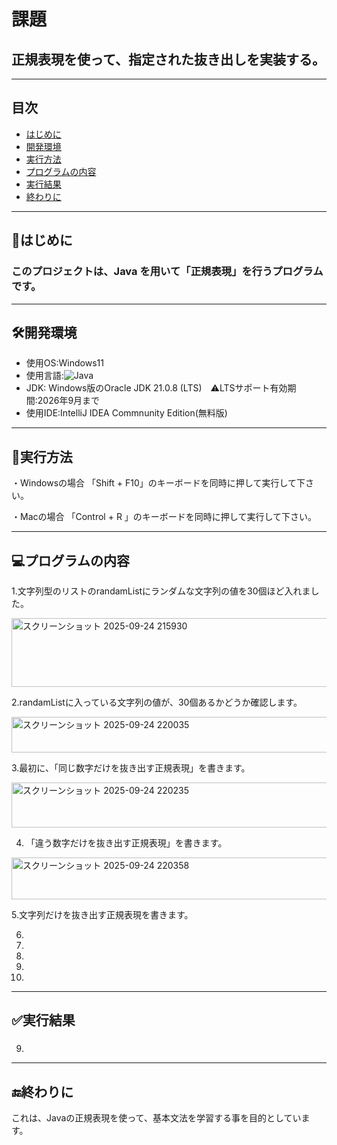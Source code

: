 # 課題
## 正規表現を使って、指定された抜き出しを実装する。
---


## 目次
- [はじめに](#はじめに)
- [開発環境](#開発環境)
- [実行方法](#実行方法)
- [プログラムの内容](#プログラムの内容)
- [実行結果](#実行結果)
- [終わりに](#終わりに)
---



## 📖はじめに
### このプロジェクトは、Java を用いて「正規表現」を行うプログラムです。
---



## 🛠開発環境
- 使用OS:Windows11
- 使用言語:![Java](https://img.shields.io/badge/Java-v21-007396?logo=openjdk&logoColor=white)
- JDK: Windows版のOracle JDK 21.0.8 (LTS)　⚠️LTSサポート有効期間:2026年9月まで
- 使用IDE:IntelliJ IDEA Commnunity Edition(無料版)

---



## 🚀実行方法
・Windowsの場合
「Shift + F10」のキーボードを同時に押して実行して下さい。



・Macの場合
「Control + R 」のキーボードを同時に押して実行して下さい。


---


## 💻プログラムの内容

1.文字列型のリストのrandamListにランダムな文字列の値を30個ほど入れました。

















<img width="945" height="110" alt="スクリーンショット 2025-09-24 215930" src="https://github.com/user-attachments/assets/a76d1c4e-5bb7-4760-9126-e5670881aee1" />



















2.randamListに入っている文字列の値が、30個あるかどうか確認します。



















<img width="673" height="57" alt="スクリーンショット 2025-09-24 220035" src="https://github.com/user-attachments/assets/5461b128-2066-4e1e-b96a-ecbeb7bc7590" />










3.最初に、「同じ数字だけを抜き出す正規表現」を書きます。









<img width="659" height="72" alt="スクリーンショット 2025-09-24 220235" src="https://github.com/user-attachments/assets/4d0f7f27-a7c9-4813-8154-da73b954414a" />







4. 「違う数字だけを抜き出す正規表現」を書きます。











<img width="737" height="67" alt="スクリーンショット 2025-09-24 220358" src="https://github.com/user-attachments/assets/f3986204-f3f2-419e-9d7c-d61e55079950" />









5.文字列だけを抜き出す正規表現を書きます。



















 
6.

























































7.
















8.





















9.





















10.





















---
## ✅実行結果
### 

9.














---
## 🔚終わりに
これは、Javaの正規表現を使って、基本文法を学習する事を目的としています。
